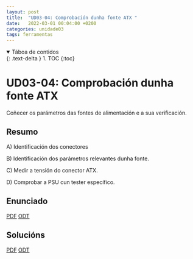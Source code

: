 ```yaml
---
layout: post
title:  "UD03-04: Comprobación dunha fonte ATX "
date:   2022-03-01 00:04:00 +0200
categories: unidade03
tags: ferramentas
---
```


<details open markdown="block">
  <summary>
    Táboa de contidos
  </summary>
  {: .text-delta }
1. TOC
{:toc}
</details>

# UD03-04: Comprobación dunha fonte ATX
Coñecer os parámetros das fontes de alimentación e a sua verificación.

## Resumo 
A) Identificación dos conectores

B) Identificación dos parámetros relevantes dunha fonte.

C) Medir a tensión do conector ATX.

D) Comprobar a PSU cun tester específico.


## Enunciado 
[PDF]({{site.baseurl}}/unidade03/t04-electricidade-atx.pdf)
[ODT]({{site.baseurl}}/unidade03/t04-electricidade-atx.odt)

## Solucións 
[PDF]({{site.baseurl}}/unidade03/t00-inventario-caixa-ferramentas.pdf)
[ODT]({{site.baseurl}}/unidade03/t00-inventario-caixa-ferramentas.odt)